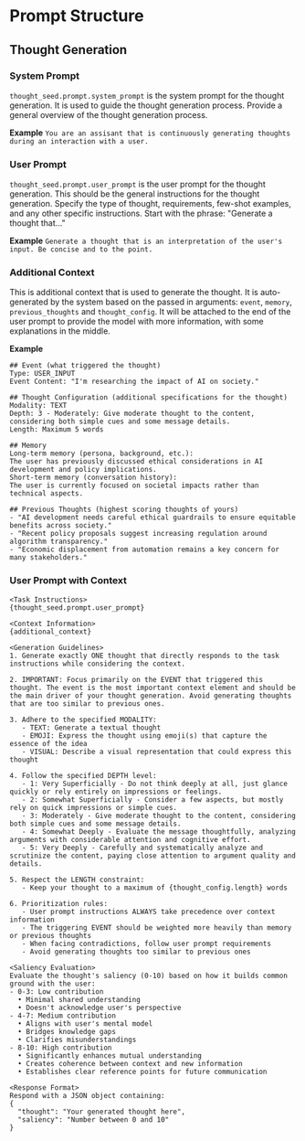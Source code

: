 # Prompt Structure


## Thought Generation


### System Prompt
`thought_seed.prompt.system_prompt` is the system prompt for the thought generation. 
It is used to guide the thought generation process. Provide a general overview of the thought generation process. 

**Example**
`You are an assisant that is continuously generating thoughts during an interaction with a user.`


### User Prompt
`thought_seed.prompt.user_prompt` is the user prompt for the thought generation. 
This should be the general instructions for the thought generation. 
Specify the type of thought, requirements, few-shot examples, and any other specific instructions.
Start with the phrase: "Generate a thought that..."

**Example**
`Generate a thought that is an interpretation of the user's input. Be concise and to the point.`


### Additional Context
This is additional context that is used to generate the thought.
It is auto-generated by the system based on the passed in arguments: `event`, `memory`, `previous_thoughts` and `thought_config`.
It will be attached to the end of the user prompt to provide the model with more information, with some explanations in the middle.

**Example**
```
## Event (what triggered the thought)
Type: USER_INPUT
Event Content: "I'm researching the impact of AI on society."

## Thought Configuration (additional specifications for the thought)
Modality: TEXT
Depth: 3 - Moderately: Give moderate thought to the content, considering both simple cues and some message details.
Length: Maximum 5 words

## Memory 
Long-term memory (persona, background, etc.): 
The user has previously discussed ethical considerations in AI development and policy implications.
Short-term memory (conversation history): 
The user is currently focused on societal impacts rather than technical aspects.

## Previous Thoughts (highest scoring thoughts of yours)
- "AI development needs careful ethical guardrails to ensure equitable benefits across society."
- "Recent policy proposals suggest increasing regulation around algorithm transparency."
- "Economic displacement from automation remains a key concern for many stakeholders."
```


### User Prompt with Context
```
<Task Instructions>
{thought_seed.prompt.user_prompt}

<Context Information>
{additional_context}

<Generation Guidelines>
1. Generate exactly ONE thought that directly responds to the task instructions while considering the context.

2. IMPORTANT: Focus primarily on the EVENT that triggered this thought. The event is the most important context element and should be the main driver of your thought generation. Avoid generating thoughts that are too similar to previous ones.

3. Adhere to the specified MODALITY:
   - TEXT: Generate a textual thought
   - EMOJI: Express the thought using emoji(s) that capture the essence of the idea
   - VISUAL: Describe a visual representation that could express this thought
   
4. Follow the specified DEPTH level:
   - 1: Very Superficially - Do not think deeply at all, just glance quickly or rely entirely on impressions or feelings.
   - 2: Somewhat Superficially - Consider a few aspects, but mostly rely on quick impressions or simple cues.
   - 3: Moderately - Give moderate thought to the content, considering both simple cues and some message details.
   - 4: Somewhat Deeply - Evaluate the message thoughtfully, analyzing arguments with considerable attention and cognitive effort.
   - 5: Very Deeply - Carefully and systematically analyze and scrutinize the content, paying close attention to argument quality and details.

5. Respect the LENGTH constraint:
   - Keep your thought to a maximum of {thought_config.length} words

6. Prioritization rules:
   - User prompt instructions ALWAYS take precedence over context information
   - The triggering EVENT should be weighted more heavily than memory or previous thoughts
   - When facing contradictions, follow user prompt requirements
   - Avoid generating thoughts too similar to previous ones

<Saliency Evaluation>
Evaluate the thought's saliency (0-10) based on how it builds common ground with the user:
- 0-3: Low contribution
  • Minimal shared understanding
  • Doesn't acknowledge user's perspective
- 4-7: Medium contribution
  • Aligns with user's mental model
  • Bridges knowledge gaps
  • Clarifies misunderstandings
- 8-10: High contribution
  • Significantly enhances mutual understanding
  • Creates coherence between context and new information
  • Establishes clear reference points for future communication

<Response Format>
Respond with a JSON object containing:
{
  "thought": "Your generated thought here",
  "saliency": "Number between 0 and 10"
}
```


